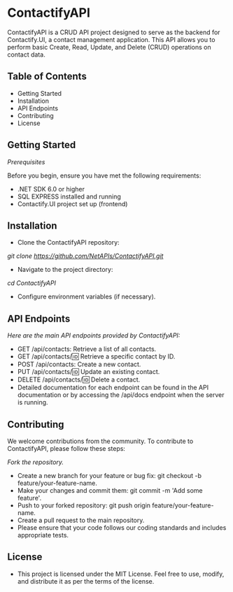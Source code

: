 # ContactifyAPI

ContactifyAPI is a CRUD API project designed to serve as the backend for Contactify.UI, a contact management application. 
This API allows you to perform basic Create, Read, Update, and Delete (CRUD) operations on contact data.

## Table of Contents

- Getting Started
- Installation
- API Endpoints
- Contributing
- License
  
## Getting Started

*Prerequisites*

Before you begin, ensure you have met the following requirements:

- .NET SDK 6.0 or higher
- SQL EXPRESS installed and running
- Contactify.UI project set up (frontend)
  
## Installation

- Clone the ContactifyAPI repository:

*git clone https://github.com/NetAPIs/ContactifyAPI.git*

- Navigate to the project directory:

*cd ContactifyAPI*

- Configure environment variables (if necessary).

## API Endpoints

*Here are the main API endpoints provided by ContactifyAPI:*

- GET /api/contacts: Retrieve a list of all contacts.
- GET /api/contacts/:id: Retrieve a specific contact by ID.
- POST /api/contacts: Create a new contact.
- PUT /api/contacts/:id: Update an existing contact.
- DELETE /api/contacts/:id: Delete a contact.
- Detailed documentation for each endpoint can be found in the API documentation or by accessing the /api/docs endpoint when the server is running.

## Contributing

We welcome contributions from the community. To contribute to ContactifyAPI, please follow these steps:

*Fork the repository.*

- Create a new branch for your feature or bug fix: git checkout -b feature/your-feature-name.
- Make your changes and commit them: git commit -m 'Add some feature'.
- Push to your forked repository: git push origin feature/your-feature-name.
- Create a pull request to the main repository.
- Please ensure that your code follows our coding standards and includes appropriate tests.

## License
- This project is licensed under the MIT License. Feel free to use, modify, and distribute it as per the terms of the license.
